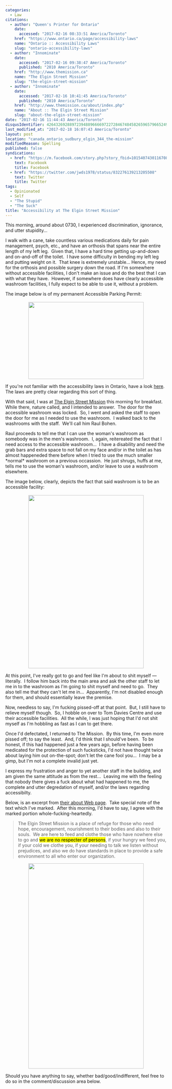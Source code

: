 ```yaml
---
categories:
  - Law
citations:
  - author: "Queen's Printer for Ontario"
    date:
      accessed: "2017-02-16 08:33:51 America/Toronto"
    href: "https://www.ontario.ca/page/accessibility-laws"
    name: "Ontario :: Accessibility Laws"
    slug: "ontario-accessibility-laws"
  - author: "Innominate"
    date:
      accessed: "2017-02-16 09:38:47 America/Toronto"
      published: "2010 America/Toronto"
    href: "http://www.themission.ca"
    name: "The Elgin Street Mission"
    slug: "the-elgin-street-mission"
  - author: "Innominate"
    date:
      accessed: "2017-02-16 10:41:45 America/Toronto"
      published: "2010 America/Toronto"
    href: "http://www.themission.ca/about/index.php"
    name: "About :: The Elgin Street Mission"
    slug: "about-the-elgin-street-mission"
date: "2017-02-16 11:44:43 America/Toronto"
disqusIdentifier: 4264326928897239488966669722728467484582659657966524953587922676564553946727258426273456535889557847
last_modified_at: "2017-02-18 16:07:43 America/Toronto"
layout: post
location: "canada_ontario_sudbury_elgin_344_the-mission"
modifiedReason: Spelling
published: false
syndications:
  - href: "https://m.facebook.com/story.php?story_fbid=10154074301167084&id=719142083"
    text: Facebook
    title: Facebook
  - href: "https://twitter.com/jwds1978/status/832276139213205508"
    text: Twitter
    title: Twitter
tags:
  - Opinionated
  - Self
  - "The Stupid"
  - "The Suck"
title: "Accessibility at The Elgin Street Mission"
---
```


<!--sse-->
<!--
  ~ NAME «» ALIAS
  ~
  ~ Gerry «» Bohen, Raul
  -->
<!--/sse-->
<p>
  This morning, around about 0730, I experienced discrimination, ignorance, and utter stupidity&hellip;
</p>
<!-- excerptBreak -->
<p>
  I walk with a cane, take countless various medications daily for pain management, psych, etc., and have an orthosis that spans near the entire length of my
  left leg.&nbsp; Given that, I have a hard time getting up-and-down and on-and-off of the toilet.&nbsp; I have some difficulty in bending my left leg and
  putting weight on it.&nbsp; That knee is extremely unstable&hellip; Hence, my need for the orthosis and possible surgery down the road. If I'm somewhere
  without accessible facilities, I don't make an issue and do the best that I can with what they have.&nbsp; However, if somewhere does have clearly accessible
  washroom facilities, I fully expect to be able to use it, without a problem.
</p>
<p>
  The image below is of my permanent Accessible Parking Permit:<br />
  &nbsp;<br />
  <a href="{{ site.uri.assets }}/blog/2017/02/16/accessibility-at-the-elgin-street-mission/2017-02-16_14-40-10_03-02.jpg" rel="me" target="_blank" title=""><img
    alt="" height="240" src="{{ site.uri.assets }}/blog/2017/02/16/accessibility-at-the-elgin-street-mission/2017-02-16_14-40-10_360x240.jpg"
    style="border: 0px; display: block; margin-left: auto; margin-right: auto;" width="360" /></a>
</p>
<p>
  If you're not familiar with the accessibility laws in Ontario, have a look <a
    href="{{ site.url }}{{ page.url }}#cite-ontario-accessibility-laws" rel="me" title="Ontario :: Accessibility Laws">here</a>.&nbsp; The laws are pretty clear
  regarding this sort of thing.
</p>
<p>
  With that said, I was at <a href="{{ site.url }}{{ page.url }}#cite-the-elgin-street-mission" rel="me" title="The Elgin Street Mission">The Elgin Street
  Mission</a> this morning for breakfast.&nbsp; While there, nature called, and I intended to answer.&nbsp; The door for the accessible washroom was
  locked.&nbsp; So, I went and asked the staff to open the door for me as I needed to use the washroom.&nbsp; I walked back to the washrooms with the
  staff.&nbsp; We'll call him Raul Bohen.
</p>
<p>
  Raul proceeds to tell me that I can use the woman's washroom as somebody was in the men's washroom.&nbsp; I, again, reitereated the fact that I need access to
  the accessible washroom&hellip;&nbsp; I have a disability and need the grab bars and extra space to not fall on my face and/or in the toilet as has almost
  happeneded there before when I tried to use the much smaller *normal* washroom on a previous occassion.&nbsp; He just shrugs, huffs at me, tells me to use the
  woman's washroom, and/or leave to use a washroom elsewhere.
</p>
<p>
  The image below, clearly, depicts the fact that said washroom is to be an accessible facility:<br />
  &nbsp;<br />
  <a
    href="{{ site.uri.assets }}/blog/2017/02/16/accessibility-at-the-elgin-street-mission/2017-02-16_08-11-12_02-03.jpeg" rel="me" target="_blank" title=""><img
      alt="" height="540" src="{{ site.uri.assets }}/blog/2017/02/16/accessibility-at-the-elgin-street-mission/2017-02-16_08-11-12_360x540.jpg"
      style="border: 0px; display: block; margin-left: auto; margin-right: auto;" width="360" /></a>
</p>
<p>
  At this point, I've really got to go and feel like I'm about to shit myself &#8212; literally.&nbsp; I follow him back into the main area and ask the other
  staff to let me in to the washroom as I'm going to shit myself and need to go.&nbsp; They also tell me that they can't let me in&hellip;&nbsp; Apparently,
  I'm not disabled enough for them, and should essentially leave the premise.
</p>
<p>
  Now, needless to say, I'm fucking pissed-off at that point.&nbsp; But, I still have to relieve myself though.&nbsp; So, I hobble on over to Tom Davies Centre
  and use their accessible facilities.&nbsp; All the while, I was just hoping that I'd not shit myself as I'm hobbling as fast as I can to get there.
</p>
<p>
  Once I'd defectated, I returned to The Mission.&nbsp; By this time, I'm even more pissed off; to say the least.&nbsp; And, I'd think that I should've
  been.&nbsp; To be honest, if this had happened just a few years ago, before having been medicated for the protection of such fucksticks, I'd not have thought
  twice about laying him out on-the-spot; don't let the cane fool you&hellip;&nbsp; I may be a gimp, but I'm not a complete invalid just yet.
</p>
<p>
  I express my frustration and anger to yet another staff in the building, and am given the same attitude as from the rest&hellip;&nbsp; Leaving me with the
  feeling that nobody there gives a fuck about what had happened to me, the complete and utter degredation of myself, and/or the laws regarding accessibilty.
</p>
<p>
  Below, is an excerpt from <a href="{{ site.url }}{{ page.url }}#cite-about-the-elgin-street-mission" rel="me" title="About :: The Elgin Street Mission">their
  about Web page</a>.&nbsp; Take special note of the text which I've marked.&nbsp; After this morning, I'd have to say, I agree with the marked portion
  whole-fucking-heartedly.
  <blockquote cite="{{ site.url }}{{ page.url }}#cite-about-the-elgin-street-mission">
    The Elgin Street Mission is a place of refuge for those who need hope, encouragement, nourishment to their bodies and also to their souls.&nbsp; We are here
    to feed and clothe those who have nowhere else to go and <mark>we are no respecter of persons</mark>, if your hungry we feed you, if your cold we clothe
    you, if your needing to talk we listen without prejudices, and also we do have standards in place to provide a safe environment to all who enter our
    organization.
  </blockquote>
</p>
<p>
  <a href="{{ site.uri.assets }}/blog/2017/02/16/accessibility-at-the-elgin-street-mission/2017-02-16_17-49-28_09-16.png" rel="me" target="_blank" title=""><img
    alt="" height="640" src="{{ site.uri.assets }}/blog/2017/02/16/accessibility-at-the-elgin-street-mission/2017-02-16_17-49-28_360x640.jpg"
    style="border: 0px; display: block; margin-left: auto; margin-right: auto;" width="360" /></a>
</p>
<p>
  Should you have anything to say, whether bad/good/indifferent, feel free to do so in the comment/discussion area below.
</p>
